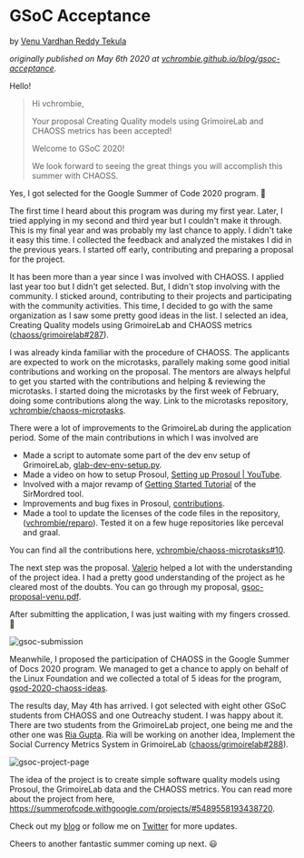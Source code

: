 # GSoC Acceptance 

by [Venu Vardhan Reddy Tekula](https://vchrombie.github.io/)

_originally published on May 6th 2020 at [vchrombie.github.io/blog/gsoc-acceptance](https://vchrombie.github.io/blog/gsoc-acceptance)._  


Hello!

> Hi vchrombie,
>
> Your proposal Creating Quality models using GrimoireLab and CHAOSS metrics has been accepted!
>
> Welcome to GSoC 2020!
>
> We look forward to seeing the great things you will accomplish this summer with CHAOSS.

Yes, I got selected for the Google Summer of Code 2020 program. 🥳

The first time I heard about this program was during my first year. Later, I tried applying in my second and third year but 
I couldn't make it through. This is my final year and was probably my last chance to apply. I didn't take it easy this time. 
I collected the feedback and analyzed the mistakes I did in the previous years. I started off early, contributing and
preparing a proposal for the project.

It has been more than a year since I was involved with CHAOSS. I applied last year too but I didn't get selected. 
But, I didn't stop involving with the community. I sticked around, contributing to their projects and participating with 
the community activities. This time, I decided to go with the same organization as I saw some pretty good ideas in the list. 
I selected an idea, Creating Quality models using GrimoireLab and CHAOSS metrics ([chaoss/grimoirelab#287](https://github.com/chaoss/grimoirelab/issues/287)).

I was already kinda familiar with the procedure of CHAOSS. The applicants are expected to work on the microtasks, 
parallely making some good initial contributions and working on the proposal. The mentors are always helpful to get you 
started with the contributions and helping & reviewing the microtasks. I started doing the microtasks by the first week of 
February, doing some contributions along the way. Link to the microtasks repository, [vchrombie/chaoss-microtasks](https://github.com/vchrombie/chaoss-microtasks).

There were a lot of improvements to the GrimoireLab during the application period. Some of the main contributions in which I was involved are
- Made a script to automate some part of the dev env setup of GrimoireLab, [glab-dev-env-setup.py](https://gist.github.com/vchrombie/4403193198cd79e7ee0079259311f6e8).
- Made a video on how to setup Prosoul, [Setting up Prosoul | YouTube](https://www.youtube.com/watch?v=-wU1ck4ZrUw).
- Involved with a major revamp of [Getting Started Tutorial](https://github.com/chaoss/grimoirelab-sirmordred/blob/master/Getting-Started.md) of the SirMordred tool.
- Improvements and bug fixes in Prosoul, [contributions](https://github.com/Bitergia/prosoul/pulls?q=is%3Apr+author%3Avchrombie).
- Made a tool to update the licenses of the code files in the repository, ([vchrombie/reparo](https://github.com/vchrombie/reparo)). Tested it on a few huge repositories like perceval and graal.

You can find all the contributions here, [vchrombie/chaoss-microtasks#10](https://github.com/vchrombie/chaoss-microtasks/blob/master/microtask-10/README.md). 

The next step was the proposal. [Valerio](http://valeriocos.github.io/) helped a lot with the understanding of the project 
idea. I had a pretty good understanding of the project as he cleared most of the doubts. You can go through my proposal, 
[gsoc-proposal-venu.pdf](https://github.com/vchrombie/gsoc/blob/master/notes/gsoc-proposal-venu.pdf).

After submitting the application, I was just waiting with my fingers crossed. 🤞

![gsoc-submission](https://user-images.githubusercontent.com/25265451/83336383-9ed6dc80-a2d0-11ea-8ee0-eb17329de3de.png)

Meanwhile, I proposed the participation of CHAOSS in the Google Summer of Docs 2020 program. We managed to get a chance to 
apply on behalf of the Linux Foundation and we collected a total of 5 ideas for the program, 
[gsod-2020-chaoss-ideas](https://wiki.linuxfoundation.org/gsoc/2020-gsod-chaoss).

The results day, May 4th has arrived. I got selected with eight other GSoC students from CHAOSS and one Outreachy student. 
I was happy about it. There are two students from the GrimoireLab project, one being me and the other one was 
[Ria Gupta](https://github.com/ria18405). Ria will be working on another idea, Implement the Social Currency Metrics System 
in GrimoireLab ([chaoss/grimoirelab#288](https://github.com/chaoss/grimoirelab/issues/288)).

![gsoc-project-page](https://user-images.githubusercontent.com/25265451/83336384-a0080980-a2d0-11ea-9a4e-5e2bdbe6e205.png)

The idea of the project is to create simple software quality models using Prosoul, the GrimoireLab data and the 
CHAOSS metrics. You can read more about the project from here, https://summerofcode.withgoogle.com/projects/#5489558193438720.

Check out my [blog](https://vchrombie.github.io/blog/) or follow me on [Twitter](https://twitter.com/vchrombie) for more 
updates.

Cheers to another fantastic summer coming up next. 😃
